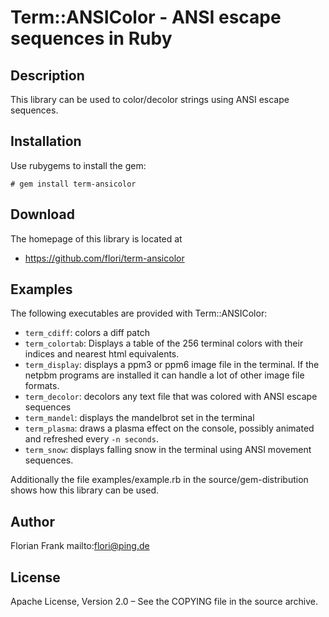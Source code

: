 # Term::ANSIColor - ANSI escape sequences in Ruby

## Description

This library can be used to color/decolor strings using ANSI escape sequences.

## Installation

Use rubygems to install the gem:

```
# gem install term-ansicolor
```

## Download

The homepage of this library is located at

* https://github.com/flori/term-ansicolor

## Examples

The following executables are provided with Term::ANSIColor:

* `term_cdiff`: colors a diff patch
* `term_colortab`: Displays a table of the 256 terminal colors with their indices and
  nearest html equivalents.
* `term_display`: displays a ppm3 or ppm6 image file in the terminal. If the netpbm
  programs are installed it can handle a lot of other image file formats.
* `term_decolor`: decolors any text file that was colored with ANSI escape sequences
* `term_mandel`: displays the mandelbrot set in the terminal
* `term_plasma`: draws a plasma effect on the console, possibly animated and
  refreshed every `-n seconds`.
* `term_snow`: displays falling snow in the terminal using ANSI movement
  sequences.


Additionally the file examples/example.rb in the source/gem-distribution shows
how this library can be used.

## Author

Florian Frank mailto:flori@ping.de

## License

Apache License, Version 2.0 – See the COPYING file in the source archive.

